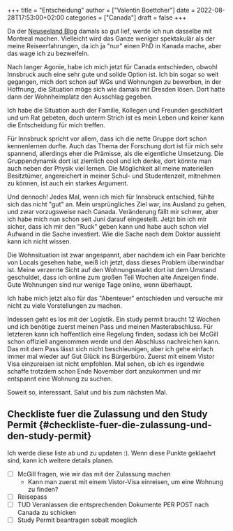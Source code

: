 +++
title = "Entscheidung"
author = ["Valentin Boettcher"]
date = 2022-08-28T17:53:00+02:00
categories = ["Canada"]
draft = false
+++

Da der [Neuseeland Blog](/categories/neuseeland) damals so gut lief, werde ich nun dasselbe mit
Montreal machen. Vielleicht wird das Ganze weniger spektakulär als der
meine Reiseerfahrungen, da ich ja "nur" einen PhD in Kanada mache,
aber das wage ich zu bezweifeln.

Nach langer Agonie, habe ich mich jetzt für Canada entschieden, obwohl
Innsbruck auch eine sehr gute und solide Option ist. Ich bin sogar so
weit gegangen, mich dort schon auf WGs und Wohnungen zu bewerben, in
der Hoffnung, die Situation möge sich wie damals mit Dresden
lösen. Dort hatte dann der Wohnheimplatz den Ausschlag gegeben.

Ich habe die Situation auch der Familie, Kollegen und Freunden
geschildert und um Rat gebeten, doch unterm Strich ist es mein Leben
und keiner kann die Entscheidung für mich treffen.

Für Innsbruck spricht vor allem, dass ich die nette Gruppe dort schon
kennenlernen durfte. Auch das Thema der Forschung dort ist für mich
sehr spannend, allerdings eher die Prämisse, als die eigentliche
Umsetzung. Die Gruppendynamik dort ist ziemlich cool und ich denke,
dort könnte man auch neben der Physik viel lernen. Die Möglichkeit all
meine materiellen Besitztümer, angereichert in meiner Schul- und
Studentenzeit, mitnehmen zu können, ist auch ein starkes Argument.

Und dennoch! Jedes Mal, wenn ich mich für Innsbruck entschied, fühlte
sich das nicht "gut" an. Mein ursprüngliches Ziel war, ins Ausland zu
gehen, und zwar vorzugsweise nach Canada. Veränderung fällt mir
schwer, aber ich habe mich nun schon seit Juni darauf
eingestellt. Jetzt bin ich mir sicher, dass ich mir den "Ruck" geben
kann und habe auch schon viel Aufwand in die Sache investiert. Wie die
Sache nach dem Doktor aussieht kann ich nicht wissen.

Die Wohnsituation ist zwar angespannt, aber nachdem ich ein Paar
berichte von Locals gesehen habe, weiß ich jetzt, dass dieses Problem
überwindbar ist. Meine verzerrte Sicht auf den Wohnungsmarkt dort ist
dem Umstand geschuldet, dass ich online zum großen Teil Wochen alte
Anzeigen finde. Gute Wohnungen sind nur wenige Tage online, wenn
überhaupt.

Ich habe mich jetzt also für das "Abenteuer" entschieden und versuche
mir nicht zu viele Vorstellungen zu machen.

Indessen geht es los mit der Logistik. Ein study permit braucht 12
Wochen und ich benötige zuerst meinen Pass und meinen Masterabschluss.
Für letzteren kann ich hoffentlich eine Regelung finden, sodass ich
bei McGill schon offiziell angenommen werde und den Abschluss
nachreichen kann. Das mit dem Pass lässt sich nicht beschleunigen,
aber ich gehe einfach immer mal wieder auf Gut Glück ins
Bürgerbüro. Zuerst mit einem Vistor Visa einzureisen ist nicht
empfohlen. Mal sehen, ob ich es irgendwie schaffe trotzdem schon Ende
November dort anzukommen und mir entspannt eine Wohnung zu suchen.

Soweit so, interessant. Salut und bis zum nächsten Mal.


## Checkliste fuer die Zulassung und den Study Permit {#checkliste-fuer-die-zulassung-und-den-study-permit}

Ich werde diese liste ab und zu updaten :). Wenn diese Punkte
geklaehrt sind, kann ich weitere details planen.

-   [ ] McGill fragen, wie wir das mit der Zulassung machen
    -   Kann man zuerst mit einem Vistor-Visa einreisen, um eine Wohnung zu finden?
-   [ ] Reisepass
-   [ ] TUD Veranlassen die entsprechenden Dokumente PER POST nach Canada zu schicken
-   [ ] Study Permit beantragen sobalt moeglich